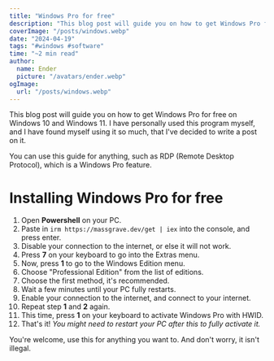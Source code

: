 ```yaml
---
title: "Windows Pro for free"
description: "This blog post will guide you on how to get Windows Pro for free on Windows 10 and Windows 11."
coverImage: "/posts/windows.webp"
date: "2024-04-19"
tags: "#windows #software"
time: "~2 min read"
author:
  name: Ender
  picture: "/avatars/ender.webp"
ogImage:
  url: "/posts/windows.webp"
---
```


This blog post will guide you on how to get Windows Pro for free on Windows 10 and Windows 11.
I have personally used this program myself, and I have found myself using it so much, that I've decided to write a post on it.

You can use this guide for anything, such as RDP (Remote Desktop Protocol), which is a Windows Pro feature.

# Installing Windows Pro for free
1. Open **Powershell** on your PC.
2. Paste in `irm https://massgrave.dev/get | iex` into the console, and press enter.
3. Disable your connection to the internet, or else it will not work.
4. Press **7** on your keyboard to go into the Extras menu.
5. Now, press **1** to go to the Windows Edition menu.
6. Choose "Professional Edition" from the list of editions.
7. Choose the first method, it's recommended.
8. Wait a few minutes until your PC fully restarts.
9. Enable your connection to the internet, and connect to your internet.
10.  Repeat step **1** and **2** again.
11.  This time, press **1** on your keyboard to activate Windows Pro with HWID.
12.  That's it! *You might need to restart your PC after this to fully activate it.*

You're welcome, use this for anything you want to.
And don't worry, it isn't illegal.